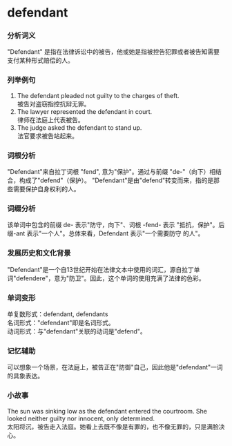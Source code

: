 # defendant

### 分析词义

  

"Defendant" 是指在法律诉讼中的被告，他或她是指被控告犯罪或者被告知需要支付某种形式赔偿的人。

  

### 列举例句

  

1.  The defendant pleaded not guilty to the charges of theft.  
    被告对盗窃指控抗辩无罪。
2.  The lawyer represented the defendant in court.  
    律师在法庭上代表被告。
3.  The judge asked the defendant to stand up.  
    法官要求被告站起来。

  

### 词根分析

  

"Defendant"来自拉丁词根 "fend", 意为"保护"。通过与前缀 "de-"（向下）相结合，构成了"defend"（保护）。 "Defendant"是由"defend"转变而来，指的是那些需要保护自身权利的人。

  

### 词缀分析

  

该单词中包含的前缀 de- 表示"防守，向下"、词根 -fend- 表示 "抵抗，保护"。后缀-ant 表示"一个人"。总体来看，Defendant 表示"一个需要防守 的人"。

  

### 发展历史和文化背景

  

"Defendant"是一个自13世纪开始在法律文本中使用的词汇，源自拉丁单词"defendere"，意为"防卫"。因此，这个单词的使用充满了法律的色彩。

  

### 单词变形

  

单复数形式：defendant, defendants  
名词形式："defendant"即是名词形式。  
动词形式：与"defendant"关联的动词是"defend"。

  

### 记忆辅助

  

可以想象一个场景，在法庭上，被告正在"防御"自己，因此他是"defendant"一词的具象表达。

  

### 小故事

  

The sun was sinking low as the defendant entered the courtroom. She looked neither guilty nor innocent, only determined.  
太阳将沉，被告走入法庭。她看上去既不像是有罪的，也不像无罪的，只是满脸决心。
